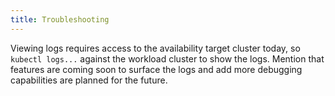 ```yaml
---
title: Troubleshooting
---
```

Viewing logs requires access to the availability target cluster today, so `kubectl logs...` against the workload cluster to show the logs.  Mention that features are coming soon to surface the logs and add more debugging capabilities are planned for the future.